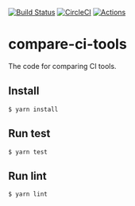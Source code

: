 [![Build Status](https://travis-ci.org/reireias/compare-ci-tools.svg?branch=master)](https://travis-ci.org/reireias/compare-ci-tools) [![CircleCI](https://circleci.com/gh/reireias/compare-ci-tools.svg?style=svg)](https://circleci.com/gh/reireias/compare-ci-tools) [![Actions](https://github.com/reireias/compare-ci-tools/workflows/main/badge.svg)](https://github.com/reireias/compare-ci-tools/actions)

# compare-ci-tools
The code for comparing CI tools.

## Install

```console
$ yarn install
```

## Run test

```console
$ yarn test
```

## Run lint

```console
$ yarn lint
```
